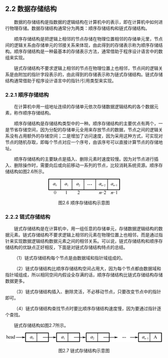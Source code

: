 ## 2.2  数据存储结构
 

&emsp;&emsp;数据的存储结构是指数据的逻辑结构在计算机中的表示，即在计算机中如何进行物理存储。数据存储结构通常分为两类：顺序存储结构和链式存储结构。

&emsp;&emsp;顺序存储结构是把逻辑上相邻的节点存储在物理位置相邻的存储单元里，节点间的逻辑关系由存储单元的邻接关系来体现，由此得到的存储表示称为顺序存储结构。顺序存储结构是一种最基本的存储表示方法，通常借助于程序设计语言中的数组来实现。

&emsp;&emsp;链式存储结构不要求逻辑上相邻的节点在物理位置上也相邻，节点间的逻辑关系是由附加的指针字段表示的，由此得到的存储表示称为链式存储结构。链式存储结构通常借助于程序设计语言中的指针/引用类型来实现。





### 2.2.1  顺序存储结构  

&emsp;&emsp;在计算机中用一组地址连续的存储单元依次存储数据逻辑结构的各个数据元素，称作顺序存储结构。　

&emsp;&emsp;顺序存储结构是存储结构类型中的一种。顺序存储结构的主要优点有两个，一是节省存储空间，因为分配的存储单元全用来存放节点的数据，节点之间的逻辑关系没有占用额外的存储空间；二是增加了访问速度，因为采用这种方式，可实现对节点的随机存取，即每个节点对应一个序号，由该序号可以直接计算节点的存储地址。

&emsp;&emsp;顺序存储结构的主要缺点是插入、删除元素时速度较慢。因为对节点进行插入、删除操作时，需要向后或向前移动一系列的节点，比较消耗系统资源。顺序存储结构如图2.6所示。



<p align="center"><img src="../../img/d2z/tu2.6.png" /></p>  
<p align="center">图2.6  顺序存储结构示意图</p>  




### 2.2.2  链式存储结构  

&emsp;&emsp;链式存储结构是在计算机中，用一组任意的存储单元，存储数据逻辑结构的数据元素。链式存储结构不要求逻辑上相邻的元素在物理位置上也相邻，而是通过指针来实现数据逻辑结构数据元素之间的相邻关系。可以说，链式存储结构和顺序存储结构的优缺点正好相反，下面是对链式存储结构特点的总结。  

&emsp;&emsp;（1）链式存储结构每个节点是由数据域和指针域组成的。  

&emsp;&emsp;（2）链式存储结构比顺序存储结构空间占用大，因为每个节点都由数据域和指针域组成，所以相同空间内假设全存满的话，顺序存储结构比链式存储结构存储数据更多。  

&emsp;&emsp;（3）链式存储结构插入、删除灵活，不必移动节点，只要改变节点中的指针即可。  

&emsp;&emsp;（4）链式存储结构查找节点时要比顺序存储结构速度慢，因为要通过指针逐个查找。  

&emsp;&emsp;链式存储结构如图2.7所示。  




<p align="center"><img src="../../img/d2z/tu2.7.png" /></p>  
<p align="center">图2.7  链式存储结构示意图</p>  



 

 
